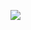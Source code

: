 ![](https://raw.githubusercontent.com/SlRvb/Obsidian--ITS-Theme/main/Images/Theme-DnD-WOTC--Lightmode.png) 
